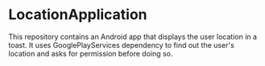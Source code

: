 # LocationApplication
This repository contains an Android app that displays the user location in a toast. It uses GooglePlayServices dependency to find out the user's location and asks for permission before doing so.
